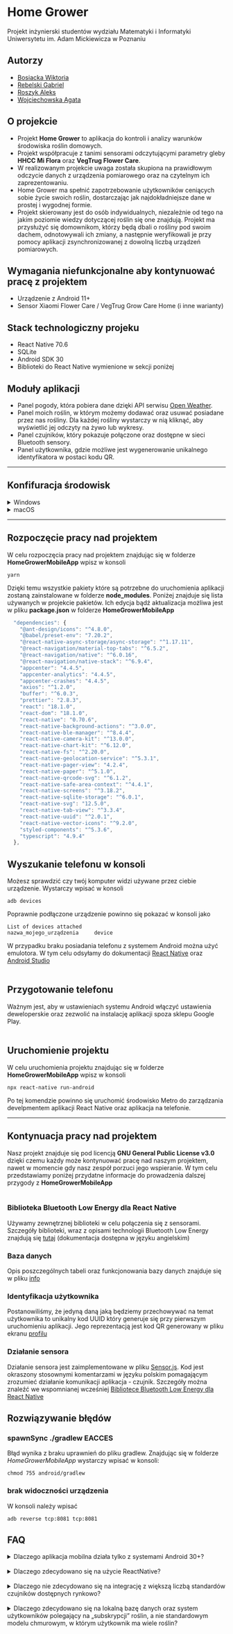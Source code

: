 # Home Grower

<p>Projekt inżynierski studentów wydziału Matematyki i Informatyki Uniwersytetu im. Adam Mickiewicza w Poznaniu</p>

## Autorzy

- [Bosiacka Wiktoria](https://github.com/wininen)
- [Rebelski Gabriel](https://github.com/gabrysiuu20)
- [Roszyk Aleks](https://github.com/MawirPL)
- [Wojciechowska Agata](https://github.com/agatiwi)

## O projekcie

- Projekt **Home Grower** to aplikacja do kontroli i analizy warunków środowiska roślin domowych.
- Projekt współpracuje z tanimi sensorami odczytującymi parametry gleby **HHCC Mi Flora** oraz **VegTrug Flower Care**.
- W realizowanym projekcie uwaga została skupiona na prawidłowym odczycie danych z urządzenia pomiarowego oraz na czytelnym ich zaprezentowaniu.
- Home Grower ma spełnić zapotrzebowanie użytkowników ceniących sobie życie swoich roślin, dostarczając jak najdokładniejsze dane w prostej i wygodnej formie.
- Projekt skierowany jest do osób indywidualnych, niezależnie od tego na jakim poziomie wiedzy dotyczącej roślin się one znajdują. Projekt ma przysłużyć się domownikom, którzy będą dbali o rośliny pod swoim dachem, odnotowywali ich zmiany, a następnie weryfikowali je przy pomocy aplikacji zsynchronizowanej z dowolną liczbą urządzeń pomiarowych.

## Wymagania niefunkcjonalne aby kontynuować pracę z projektem

- Urządzenie z Android 11+
- Sensor Xiaomi Flower Care / VegTrug Grow Care Home (i inne warianty)

## Stack technologiczny projeku

- React Native 70.6
- SQLite
- Android SDK 30
- Biblioteki do React Native wymienione w sekcji poniżej

## Moduły aplikacji

- Panel pogody, która pobiera dane dzięki API serwisu [Open Weather](https://openweathermap.org).
- Panel moich roślin, w którym możemy dodawać oraz usuwać posiadane przez nas rośliny. Dla każdej rośliny wystarczy w nią kliknąć, aby wyświetlić jej odczyty na żywo lub wykresy.
- Panel czujników, który pokazuje połączone oraz dostępne w sieci Bluetooth sensory.
- Panel użytkownika, gdzie możliwe jest wygenerowanie unikalnego identyfikatora w postaci kodu QR.

---

## Konfifuracja środowisk

<details>
  <summary>Windows</summary>

### 1. Zainstaluj [Javę](https://www.java.com/en/download/help/windows_manual_download.html)

### 2. Ustaw zmienne środowiskowe dla Javy

Upewnij się, że masz ustawioną JAVA_HOME w swoich zmiennych środowiskowych.

1. Wyszukaj **Zmienne środowiskowe** w menu Windowsa i wybierz **Edytuj zmienne środowiskowe systemu**
2. Znajdź i kliknij przycisk **zmienne środowiskowe...**
3. W **Zmienne systemowe** dodaj **JAVA_HOME** ze ściażką Javy (w naszym przypadku było to _C:\Program Files\Java\jre1.8.0_331_)

### 3. Zainstaluj Android Studio

Pobierz i zainstaluj [Android Studio](https://developer.android.com/studio/index.html). Podczas procesu instalacji upewnij się, że wszystkie poniższe checkboxy są zaznaczone:

- [x] Android SDK
- [x] Android SDK Platform
- [x] Android Virtual Device

### 4. Zainstaluj odpowiednie SDK

```
Android Studio->Preferences->Appeareance & Behavior->System Settings->Android SDK
```

W sekcji "SDK Platforms" wybierz SDK dla Androida 11 (30 API SDK). Jest to minimalna wersja wspierana przez naszą aplikację.

### 5. Ustaw zmienne środowiskowe dla Androida

1. Wyszukaj **"Zmienne środowiskowe"** w menu Windowsa i wybierz **"Edytuj zmienne środowiskowe systemu"**
2. Znajdź i kliknij przycisk **"zmienne środowiskowe..."**
3. W **"Zmienne systemowe"** dodaj

- "**ANDROID_HOME**" (ścieżka w naszym przypadku: _C:\Users\MyUsername\AppData\Local\Android\Sdk_)
- "**PLATFORM_TOOLS**" (ścieżka w naszym przypadku: _C:\Users\MyUsername\AppData\Local\Android\Sdk\platform-tools_)

### 6. Upewnij się, że masz na systemie zainstalowany system zarządzania pakietami [Yarn](https://yarnpkg.com)

</details>
<details>
  <summary>macOS</summary>

Wzorując się na oficjalnej dokumentacji [React Native](https://reactnative.dev/docs/environment-setup) aby kontynuować pracę nad naszym projektem trzeba:

### 1. Zainstaluj Node & Watchman

React team recommend installing Node and Watchman using Homebrew. Run the following commands in a Terminal after installing Homebrew:

```
brew install node
brew install watchman
```

### 2. Zainstaluj Java Development Kit

Nasz pracujący na macOS członek zespołu zainstalował OpenJDK nazwane Azul Zulu
Our macOS based contributor Aleks installed OpenJDK distribution called Azul Zulu using Homebrew. Run the following commands in a Terminal after installing Homebrew:

```
brew tap homebrew/cask-versions
brew install --cask zulu11
```

### 3. Zainstaluj Android Studio

Pobierz i zainstaluj [Android Studio](https://developer.android.com/studio/index.html). Podczas procesu instalacji upewnij się, że wszystkie poniższe checkboxy są zaznaczone:

- [x] Android SDK
- [x] Android SDK Platform
- [x] Android Virtual Device

### 4. Zainstaluj odpowiednie SDK

```
Android Studio->Preferences->Appeareance & Behavior->System Settings->Android SDK
```

W sekcji "SDK Platforms" wybierz SDK dla Androida 11 (30 API SDK). Jest to minimalna wersja wspierana przez naszą aplikację.

### 5. Skonfiguruj zmienne środowiskowe ANDROID_HOME

React Native wymaga skonfigurowania pewnych zmiennych środowiskowych w celu budowania aplikacji z natywnym kodem.
Dodaj następujące wiersze do pliku konfiguracyjnego ~/.zprofile lub ~/.zshrc (jeśli używasz bash, to ~/.bash_profile lub ~/.bashrc):

```
export ANDROID_HOME=$HOME/Library/Android/sdk
export PATH=$PATH:$ANDROID_HOME/emulator
export PATH=$PATH:$ANDROID_HOME/platform-tools
```

Po tym kroku w celu załadowania zmiennych środowiskowych przed każdym uruchomieniem aplikacji należy w konsoli wpisać

```
source ~/.zprofile
```

### 6. Upewnij się, że masz na systemie zainstalowany system zarządzania pakietami [Yarn](https://yarnpkg.com)


</details>

---

## Rozpoczęcie pracy nad projektem

W celu rozpoczęcia pracy nad projektem znajdując się w folderze **HomeGrowerMobileApp** wpisz w konsoli

```
yarn
```

Dzięki temu wszystkie pakiety które są potrzebne do uruchomienia aplikacji zostaną zainstalowane w folderze **node_modules**.
Poniżej znajduje się lista używanych w projekcie pakietów. Ich edycja bądź aktualizacja możliwa jest w pliku **package.json** w folderze **HomeGrowerMobileApp**

```typescript
  "dependencies": {
    "@ant-design/icons": "^4.8.0",
    "@babel/preset-env": "7.20.2",
    "@react-native-async-storage/async-storage": "^1.17.11",
    "@react-navigation/material-top-tabs": "^6.5.2",
    "@react-navigation/native": "^6.0.16",
    "@react-navigation/native-stack": "^6.9.4",
    "appcenter": "4.4.5",
    "appcenter-analytics": "4.4.5",
    "appcenter-crashes": "4.4.5",
    "axios": "^1.2.0",
    "buffer": "^6.0.3",
    "prettier": "2.8.3",
    "react": "18.1.0",
    "react-dom": "18.1.0",
    "react-native": "0.70.6",
    "react-native-background-actions": "^3.0.0",
    "react-native-ble-manager": "^8.4.4",
    "react-native-camera-kit": "^13.0.0",
    "react-native-chart-kit": "^6.12.0",
    "react-native-fs": "^2.20.0",
    "react-native-geolocation-service": "^5.3.1",
    "react-native-pager-view": "4.2.4",
    "react-native-paper": "^5.1.0",
    "react-native-qrcode-svg": "^6.1.2",
    "react-native-safe-area-context": "^4.4.1",
    "react-native-screens": "^3.18.2",
    "react-native-sqlite-storage": "^6.0.1",
    "react-native-svg": "12.5.0",
    "react-native-tab-view": "^3.3.4",
    "react-native-uuid": "^2.0.1",
    "react-native-vector-icons": "^9.2.0",
    "styled-components": "^5.3.6",
    "typescript": "4.9.4"
  },
```

## Wyszukanie telefonu w konsoli

Możesz sprawdzić czy twój komputer widzi używane przez ciebie urządzenie. Wystarczy wpisać w konsoli

```
adb devices
```

Poprawnie podłączone urządzenie powinno się pokazać w konsoli jako

```
List of devices attached
nazwa_mojego_urządzenia     device
```

W przypadku braku posiadania telefonu z systemem Android można użyć emulotora. W tym celu odsyłamy do dokumentacji [React Native](https://reactnative.dev/docs/environment-setup) oraz [Android Studio](https://developer.android.com/studio/run/emulator)
</br></br>

## Przygotowanie telefonu

Ważnym jest, aby w ustawieniach systemu Android włączyć ustawienia deweloperskie oraz zezwolić na instalację aplikacji spoza sklepu Google Play.
</br>
</br>

## Uruchomienie projektu

W celu uruchomienia projektu znajdując się w folderze **HomeGrowerMobileApp** wpisz w konsoli

```
npx react-native run-android
```

Po tej komendzie powinno się uruchomić środowisko Metro do zarządzania develpmentem aplikacji React Native oraz aplikacja na telefonie.

---

## Kontynuacja pracy nad projektem

Nasz projekt znajduje się pod licencją **GNU General Public License v3.0** dzięki czemu każdy może kontynuować pracę nad naszym projektem, nawet w momencie gdy nasz zespół porzuci jego wspieranie. W tym celu przedstawiamy poniżej przydatne informacje do prowadzenia dalszej przygody z **HomeGrowerMobileApp**
</br>
</br>

### Biblioteka Bluetooth Low Energy dla React Native

Używamy zewnętrznej biblioteki w celu połączenia się z sensorami. Szczegóły biblioteki, wraz z opisami technologii Bluetooth Low Energy znajdują się [tutaj](https://github.com/innoveit/react-native-ble-manager) (dokumentacja dostępna w języku angielskim)

### Baza danych

Opis poszczególnych tabeli oraz funkcjonowania bazy danych znajduje się w pliku [info](database/SQLite/info)

### Identyfikacja użytkownika

Postanowiliśmy, że jedyną daną jaką będziemy przechowywać na temat użytkownika to unikalny kod UUID który generuje się przy pierwszym uruchomieniu aplikacji. Jego reprezentacją jest kod QR generowany w pliku ekranu [profilu](HomeGrowerMobileApp/src/components/Profile/Profile.js)

### Działanie sensora

Działanie sensora jest zaimplementowane w pliku [Sensor.js](HomeGrowerMobileApp/src/Sensor.js). Kod jest okraszony stosownymi komentarzami w języku polskim pomagającym zrozumieć działanie komunikacji aplikacja - czujnik. Szczegóły można znaleźć we wspomnianej wcześniej [Bibliotece Bluetooth Low Energy dla React Native](https://github.com/innoveit/react-native-ble-manager)

## Rozwiązywanie błędów

### spawnSync ./gradlew EACCES

Błąd wynika z braku uprawnień do pliku gradlew. Znajdując się w folderze _HomeGrowerMobileApp_ wystarczy wpisać w konsoli:

```
chmod 755 android/gradlew
```

### brak widoczności urządzenia

W konsoli należy wpisać

```
adb reverse tcp:8081 tcp:8081
```

## FAQ

<details>
<summary>Dlaczego aplikacja mobilna działa tylko z systemami Android 30+? </summary>
Od sierpnia 2021 roku wszystkie nowe aplikacje muszą spełniać wymagania Google Play, to znaczy, że nowe aplikacje muszą bazować na API o poziomie 30. Z tego też względu podjęto decyzję projektową o porzuceniu wsparcia dla systemów poniżej 30 poziomu API. 
</details>
<br />
<details>
<summary>Dlaczego zdecydowano się na użycie ReactNative? </summary>
ReactNative jest technologią uniwersalną. W porównaniu np. z alternatywą, jaką jest Kotlin dokumentacja jest tu znacznie przyjaźniej zbudowana. Ponadto twórcy mieli więcej doświadczenia z wybraną technologią.  
</details>
<br />
<details>
<summary>Dlaczego nie zdecydowano się na integrację z większą liczbą standardów czujników dostępnych rynkowo? </summary>
Podjęto tą decyzję ze względu na budżetowość połączoną z dostępnością urządzenia, na które się zdecydowano. Ponadto samo urządzenie jest skierowane do użytkowników hobbystycznych, podobnie jak tworzony produkt.  
</details>
<br />
<details>
<summary>Dlaczego zdecydowano się na lokalną bazę danych oraz system użytkowników polegający na „subskrypcji” roślin, a nie standardowym modelu chmurowym, w którym użytkownik ma wiele roślin? </summary>
Wymyślony przez nas system nie wymaga od użytkownika pamiętania hasła do kolejnej platformy. W trosce o poczucie bezpieczeństwa użytkownika nie przechowujemy również jego maila, ani innych danych, które nie są konieczne do analizy życia rośliny. Dajemy użytkownikowi możliwość wygenerowania kodu QR, który może zostać zapisany w wybrany przez niego sposób. Dzięki temu użytkownik może migrować dane wygodnie i szybko. Kody QR w naszym projekcie są wielofunkcyjne – za ich pomocą można „odzyskać” konto, udostępnić swoją roślinę innemu opiekunowi lub przekazać całą jej historię. Dzięki podjęciu takiej decyzji połączenie z Internetem nie będzie niezbędne dla poprawnego działania aplikacji, a użytkownicy troszczący się o swoją prywatność w Internecie nie będą musieli obawiać się stosowania aplikacji.
</details>
<br />
